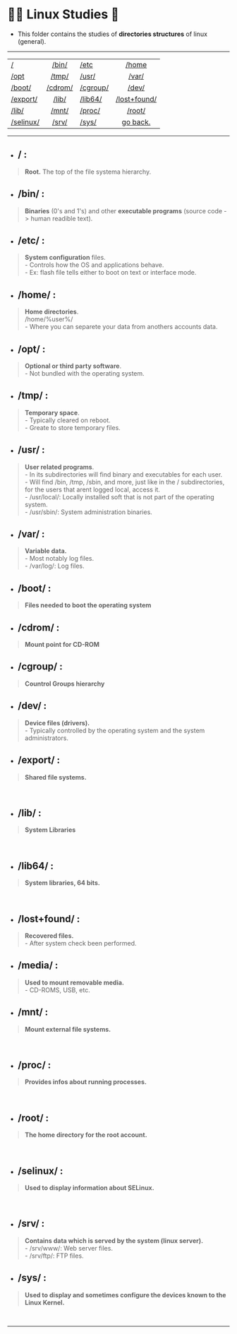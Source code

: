 # :student: Linux Studies :penguin:
* This folder contains the studies of **directories structures** of linux (general).

***

| |  |  |  |
| - | :-: | - | :-: |
| [/](#) | [/bin/](#bin) | [/etc](#etc) | [/home](#home) |
| [/opt](#opt) | [/tmp/](#tmp) | [/usr/](#usr) | [/var/](#var) |
| [/boot/](#boot) | [/cdrom/](#cdrom) | [/cgroup/](#cgroup) | [/dev/](#dev) |
| [/export/](#export) | [/lib/](#lib) | [/lib64/](#lib64) | [/lost+found/](#lostfound) |
| [/lib/](#lib) | [/mnt/](#mnt) | [/proc/](#proc) | [/root/](#root) |
| [/selinux/](#selinux) | [/srv/](#srv) | [/sys/](#sys) | [go back.](../) |


***

* ## / :
> **Root.**
> The top of the file systema hierarchy.

* ## /bin/ :
> **Binaries** (0's and 1's) and other
>**executable programs** (source code -> human readible text).

* ## /etc/ :
> **System configuration** files. <br>- Controls how the OS and applications behave. <br>- Ex: flash file tells either to boot on text or interface mode.

* ## /home/ : 
> **Home directories**.
<br> /home/%user%/
<br>- Where you can separete your data from anothers accounts data.

* ## /opt/ :
> **Optional or third party software**.
<br>- Not bundled with the operating system.

* ## /tmp/ :
> **Temporary space**.
<br>- Typically cleared on reboot.
<br>- Greate to store temporary files.

* ## /usr/ :
> **User related programs**.
<br>- In its subdirectories will find binary and executables for each user.
<br>- Will find /bin, /tmp, /sbin, and more, just like in the / subdirectories, for the users that arent logged local, access it.
<br>- /usr/local/: Locally installed soft that is not part of the operating system.
<br>- /usr/sbin/: System administration binaries.

* ## /var/ :
> **Variable data.**
<br>- Most notably log files.
<br>- /var/log/: Log files.

*  ## /boot/ :
> **Files needed to boot the operating system**

*  ## /cdrom/ :
> **Mount point for CD-ROM**

*  ## /cgroup/ :
> **Countrol Groups hierarchy**

*  ## /dev/ :
> **Device files (drivers).**
<br>- Typically controlled by the operating system and the system administrators.


*  ## /export/ :
> **Shared file systems.**
<br>

*  ## /lib/ :
> **System Libraries**
<br>

*  ## /lib64/ :
> **System libraries, 64 bits.**
<br>

*  ## /lost+found/ :
> **Recovered files.**
<br>- After system check been performed.

*  ## /media/ :
> **Used to mount removable media.**
<br>- CD-ROMS, USB, etc.

*  ## /mnt/ :
> **Mount external file systems.**
<br>

*  ## /proc/ :
> **Provides infos about running processes.**
<br>

*  ## /root/ :
> **The home directory for the root account.**
<br>

*  ## /selinux/ :
> **Used to display information about SELinux.**
<br>

*  ## /srv/ :
> **Contains data which is served by the system (linux server).**
<br>- /srv/www/: Web server files.
<br>- /srv/ftp/: FTP files.

*  ## /sys/ :
> **Used to display and sometimes configure the devices known to the Linux Kernel.**
<br>

***

